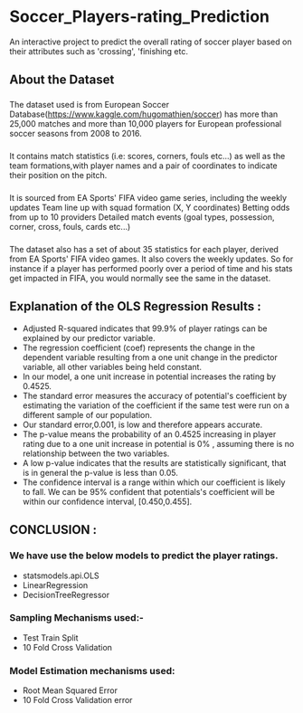 # Soccer_Players-rating_Prediction
An interactive project to predict the overall rating of soccer player based on their attributes such as 'crossing', 'finishing etc.

## About the Dataset
###
The dataset used is from European Soccer Database(https://www.kaggle.com/hugomathien/soccer) has more than 25,000 matches and more than
10,000 players for European professional soccer seasons from 2008 to 2016.

###
It contains match statistics (i.e: scores, corners, fouls etc...) as well as the team formations,with player names and a pair of coordinates to indicate their position on the pitch.

### 
It is sourced from EA Sports' FIFA video game series, including the weekly updates Team line up with squad formation (X, Y coordinates) Betting odds from up to 10 providers Detailed match events (goal types, possession, corner, cross, fouls, cards etc...) 

###
The dataset also has a set of about 35 statistics for each player, derived from EA Sports' FIFA video games. It also covers the weekly updates. So for instance if a player has performed poorly over a period of time and his stats get impacted in FIFA, you would normally see the same in the dataset.

## Explanation of the OLS Regression Results :
- Adjusted R-squared indicates that 99.9% of player ratings can be explained by our predictor variable.
- The regression coefficient (coef) represents the change in the dependent variable resulting from a one unit change in the predictor variable, all other variables being held constant.
- In our model, a one unit increase in potential increases the rating by 0.4525.
- The standard error measures the accuracy of potential's coefficient by estimating the variation of the coefficient if the same test were run on a different sample of our population.
- Our standard error,0.001, is low and therefore appears accurate.
- The p-value means the probability of an 0.4525 increasing in player rating due to a one unit increase in potential is 0% , assuming there is no relationship between the two variables.
- A low p-value indicates that the results are statistically significant, that is in general the p-value is less than 0.05.
- The confidence interval is a range within which our coefficient is likely to fall. We can be 95% confident that potentials's coefficient will be within our confidence interval, [0.450,0.455].

## CONCLUSION :
### We have use the below models to predict the player ratings.
- statsmodels.api.OLS
- LinearRegression
- DecisionTreeRegressor

### Sampling Mechanisms used:-
- Test Train Split
- 10 Fold Cross Validation

### Model Estimation mechanisms used:
- Root Mean Squared Error
- 10 Fold Cross Validation error
